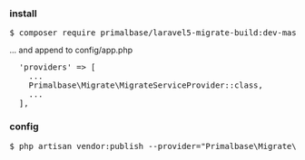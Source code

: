 ### install

<pre>
$ composer require primalbase/laravel5-migrate-build:dev-master
</pre>

... and append to config/app.php

<pre>
  'providers' => [
    ...
    Primalbase\Migrate\MigrateServiceProvider::class,
    ...
  ],
</pre>

### config

<pre>
$ php artisan vendor:publish --provider="Primalbase\Migrate\MigrateServiceProvider"
</pre>